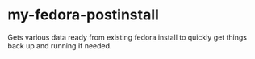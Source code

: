 # my-fedora-postinstall
Gets various data ready from existing fedora install to quickly get things back up and running if needed.
